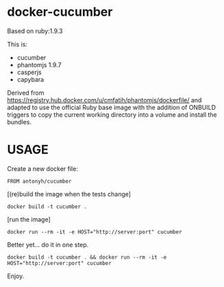 docker-cucumber
===============

Based on ruby:1.9.3

This is:

- cucumber 
- phantomjs 1.9.7
- casperjs
- capybara


Derived from https://registry.hub.docker.com/u/cmfatih/phantomjs/dockerfile/
and adapted to use the official Ruby base image
with the addition of ONBUILD triggers to copy the current working directory
into a volume and install the bundles.


USAGE
=====

Create a new docker file:

    FROM antonyh/cucumber

[(re)build the image when the tests change]

    docker build -t cucumber . 
 
[run the image]

    docker run --rm -it -e HOST="http://server:port" cucumber 

Better yet... do it in one step.

    docker build -t cucumber . && docker run --rm -it -e HOST="http://server:port" cucumber

Enjoy.